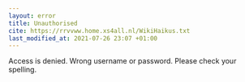 ```yaml
---
layout: error
title: Unauthorised
cite: https://rrvvww.home.xs4all.nl/WikiHaikus.txt
last_modified_at: 2021-07-26 23:07 +01:00
---
```


Access is denied.
Wrong username or password.
Please check your spelling.
